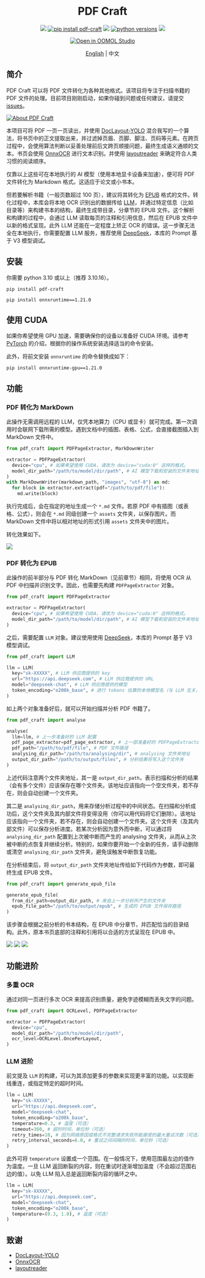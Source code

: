 <div align=center>
  <h1>PDF Craft</h1>
  <p>
    <a href="https://github.com/oomol-lab/pdf-craft/actions/workflows/build.yml" target="_blank"><img src="https://img.shields.io/github/actions/workflow/status/oomol-lab/pdf-craft/build.yml" alt"ci" /></a>
    <a href="https://pypi.org/project/pdf-craft/" target="_blank"><img src="https://img.shields.io/badge/pip_install-pdf--craft-blue" alt="pip install pdf-craft" /></a>
    <a href="https://pypi.org/project/pdf-craft/" target="_blank"><img src="https://img.shields.io/pypi/v/pdf-craft.svg" alt"pypi pdf-craft" /></a>
    <a href="https://pypi.org/project/pdf-craft/" target="_blank"><img src="https://img.shields.io/pypi/pyversions/pdf-craft.svg" alt="python versions" /></a>
    <a href="https://github.com/oomol-lab/pdf-craft/blob/main/LICENSE" target="_blank"><img src="https://img.shields.io/github/license/oomol-lab/pdf-craft" alt"license" /></a>
  </p>
  <p><a href="https://hub.oomol.com/package/pdf-craft-starter?open=true" target="_blank"><img src="https://static.oomol.com/assets/button.svg" alt="Open in OOMOL Studio" /></a></p>
  <p><a href="./README.md">English</a> | 中文</p>
</div>


## 简介

PDF Craft 可以将 PDF 文件转化为各种其他格式。该项目将专注于扫描书籍的 PDF 文件的处理。目前项目刚刚启动，如果你碰到问题或任何建议，请提交 [issues](https://github.com/oomol-lab/pdf-craft/issues)。

[![About PDF Craft](./docs/images/youtube.png)](https://www.youtube.com/watch?v=EpaLC71gPpM)

本项目可将 PDF 一页一页读出，并使用 [DocLayout-YOLO](https://github.com/opendatalab/DocLayout-YOLO) 混合我写的一个算法，将书页中的正文提取出来，并过滤掉页眉、页脚、脚注、页码等元素。在跨页过程中，会使用算法判断以妥善处理前后文跨页顺接问题，最终生成语义通顺的文本。书页会使用 [OnnxOCR](https://github.com/jingsongliujing/OnnxOCR) 进行文本识别。并使用 [layoutreader](https://github.com/ppaanngggg/layoutreader) 来确定符合人类习惯的阅读顺序。

仅靠以上这些可在本地执行的 AI 模型（使用本地显卡设备来加速），便可将 PDF 文件转化为 Markdown 格式。这适应于论文或小书本。

但若要解析书籍（一般页数超过 100 页），建议将其转化为 [EPUB](https://en.wikipedia.org/wiki/EPUB) 格式的文件。转化过程中，本库会将本地 OCR 识别出的数据传给 [LLM](https://en.wikipedia.org/wiki/Large_language_model)，并通过特定信息（比如目录等）来构建书本的结构，最终生成带目录，分章节的 EPUB 文件。这个解析和构建的过程中，会通过 LLM 读取每页的注释和引用信息，然后在 EPUB 文件中以新的格式呈现。此外 LLM 还能在一定程度上矫正 OCR 的错误。这一步骤无法全在本地执行，你需要配置 LLM 服务，推荐使用 [DeepSeek](https://www.deepseek.com/)，本库的 Prompt 基于 V3 模型调试。

## 安装

你需要 python 3.10 或以上（推荐 3.10.16）。

```shell
pip install pdf-craft
```
```shell
pip install onnxruntime==1.21.0
```

## 使用 CUDA

如果你希望使用 GPU 加速，需要确保你的设备以准备好 CUDA 环境。请参考 [PyTorch](https://pytorch.org/get-started/locally/) 的介绍，根据你的操作系统安装选择适当的命令安装。

此外，将前文安装 `onnxruntime` 的命令替换成如下：

```shell
pip install onnxruntime-gpu==1.21.0
```

## 功能

### PDF 转化为 MarkDown

此操作无需调用远程的 LLM，仅凭本地算力（CPU 或显卡）就可完成。第一次调用时会联网下载所需的模型。遇到文档中的插图、表格、公式，会直接截图插入到 MarkDown 文件中。

```python
from pdf_craft import PDFPageExtractor, MarkDownWriter

extractor = PDFPageExtractor(
  device="cpu", # 如果希望使用 CUDA，请改为 device="cuda:0" 这样的格式。
  model_dir_path="/path/to/model/dir/path", # AI 模型下载和安装的文件夹地址
)
with MarkDownWriter(markdown_path, "images", "utf-8") as md:
  for block in extractor.extract(pdf="/path/to/pdf/file"):
    md.write(block)
```

执行完成后，会在指定的地址生成一个 `*.md` 文件。若原 PDF 中有插图（或表格、公式），则会在 `*.md` 同级创建一个 `assets` 文件夹，以保存图片。而 MarkDown 文件中将以相对地址的形式引用 `assets` 文件夹中的图片。

转化效果如下。

![](docs/images/pdf2md-cn.png)

### PDF 转化为 EPUB

此操作的前半部分与 PDF 转化 MarkDown（见前章节）相同，将使用 OCR 从 PDF 中扫描并识别文字。因此，也需要先构建 `PDFPageExtractor` 对象。

```python
from pdf_craft import PDFPageExtractor

extractor = PDFPageExtractor(
  device="cpu", # 如果希望使用 CUDA，请改为 device="cuda:0" 这样的格式。
  model_dir_path="/path/to/model/dir/path", # AI 模型下载和安装的文件夹地址
)
```

之后，需要配置 `LLM` 对象。建议使用使用 [DeepSeek](https://www.deepseek.com/)，本库的 Prompt 基于 V3 模型调试。

```python
from pdf_craft import LLM

llm = LLM(
  key="sk-XXXXX", # LLM 供应商提供的 key
  url="https://api.deepseek.com", # LLM 供应商提供的 URL
  model="deepseek-chat", # LLM 供应商提供的模型
  token_encoding="o200k_base", # 进行 tokens 估算的本地模型名（与 LLM 无关，若不关心就保留 "o200k_base"）
)
```

如上两个对象准备好后，就可以开始扫描并分析 PDF 书籍了。

```python
from pdf_craft import analyse

analyse(
  llm=llm, # 上一步准备好的 LLM 配置
  pdf_page_extractor=pdf_page_extractor, # 上一部准备好的 PDFPageExtractor 对象
  pdf_path="/path/to/pdf/file", # PDF 文件路径
  analysing_dir_path="/path/to/analysing/dir", # analysing 文件夹地址
  output_dir_path="/path/to/output/files", # 分析结果将写入这个文件夹
)
```

上述代码注意两个文件夹地址，其一是 `output_dir_path`，表示扫描和分析的结果（会有多个文件）应该保存在哪个文件夹。该地址应该指向一个空文件夹，若不存在，则会自动创建一个文件夹。

其二是 `analysing_dir_path`，用来存储分析过程中的中间状态。在扫描和分析成功后，这个文件夹及其内部文件将变得没用（你可以用代码将它们删除）。该地址应该指向一个文件夹，若不存在，则会自动创建一个文件夹。这个文件夹（及其内部文件）可以保存分析进度。若某次分析因为意外而中断，可以通过将 `analysing_dir_path` 配置到上次被中断而产生的 analysing 文件夹，从而从上次被中断的点恢复并继续分析。特别的，如果你要开始一个全新的任务，请手动删除或清空 `analysing_dir_path` 文件夹，避免误触发中断恢复功能。

在分析结束后，将 `output_dir_path` 文件夹地址传给如下代码作为参数，即可最终生成 EPUB 文件。

```python
from pdf_craft import generate_epub_file

generate_epub_file(
  from_dir_path=output_dir_path, # 来自上一步分析所产生的文件夹
  epub_file_path="/path/to/output/epub", # 生成的 EPUB 文件保存路径
)
```

该步骤会根据之前分析的书本结构，在 EPUB 中分章节，并匹配恰当的目录结构。此外，原本书页底部的注释和引用将以合适的方式呈现在 EPUB 中。

![](docs/images/pdf2epub-cn.png)
![](docs/images/epub-tox-cn.png)
![](docs/images/epub-citations-cn.png)

## 功能进阶

### 多重 OCR

通过对同一页进行多次 OCR 来提高识别质量，避免字迹模糊而丢失文字的问题。

```python
from pdf_craft import OCRLevel, PDFPageExtractor

extractor = PDFPageExtractor(
  device="cpu",
  model_dir_path="/path/to/model/dir/path",
  ocr_level=OCRLevel.OncePerLayout,
)
```

### LLM 进阶

前文提及 `LLM` 的构建，可以为其添加更多的参数来实现更丰富的功能。以实现断线重连，或指定特定的超时时间。

```python
llm = LLM(
  key="sk-XXXXX",
  url="https://api.deepseek.com",
  model="deepseek-chat",
  token_encoding="o200k_base",
  temperature=0.3, # 温度（可选）
  timeout=360, # 超时时间，单位秒（可选）
  retry_times=10, # 因为网络原因或格式不完整请求失败所能接受的最大重试次数（可选）
  retry_interval_seconds=6.0, # 重试之间间隔的时间，单位秒（可选）
)
```

此外可将 `temperature` 设置成一个范围。在一般情况下，使用范围最左边的值作为温度。一旦 LLM 返回断裂的内容，则在重试时逐渐增加温度（不会超过范围右边的值）。以免 LLM 陷入总是返回断裂内容的循环之中。

```python
llm = LLM(
  key="sk-XXXXX",
  url="https://api.deepseek.com",
  model="deepseek-chat",
  token_encoding="o200k_base",
  temperature=(0.3, 1.0), # 温度（可选）
)
```

## 致谢

- [DocLayout-YOLO](https://github.com/opendatalab/DocLayout-YOLO)
- [OnnxOCR](https://github.com/jingsongliujing/OnnxOCR)
- [layoutreader](https://github.com/ppaanngggg/layoutreader)
